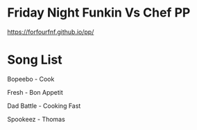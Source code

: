# Friday Night Funkin Vs Chef PP

https://forfourfnf.github.io/pp/

# Song List

Bopeebo - Cook

Fresh - Bon Appetit

Dad Battle - Cooking Fast

Spookeez - Thomas
